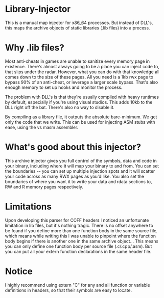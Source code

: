 # Library-Injector
This is a manual map injector for x86_64 processes.
But instead of DLL's, this maps the archive objects of static libraries (.lib files) into a process.

# Why .lib files?
Most anti-cheats in games are unable to sanitize every memory page in existence. There's almost always going to be a place you can inject code to, that slips under the radar. However, what you can do with that knowledge all comes down to the size of these pages.
All you need is a 1kb rwx page to bypass 90% of an anti-cheat, or leverage a larger scale bypass.
That's also enough memory to set up hooks and monitor the process.

The problem with DLL's is that they're usually compiled with heavy runtimes by default, especially if you're using visual studios.
This adds 10kb to the DLL right off the bat. There's also no way to disable it.

By compiling as a library file, it outputs the absolute bare-minimum. We get only the code that we write.
This can be used for injecting ASM stubs with ease, using the vs masm assembler.

# What's good about this injector?
This archive injector gives you full control of the symbols, data and code in your binary, including where it will map your binary to and from.
You can set the boundaries -- you can set up multiple injection spots and it will scatter your code across as many RWX pages as you'd like.
You also set the boundaries of where you want it to write your data and rdata sections to, RW and R memory pages respectively.

# Limitations
Upon developing this parser for COFF headers I noticed an unfortunate limitation in lib files, but it's nothing tragic.
There is no offset anywhere to be found if you define more than one function body in the same source file, which means 
while writing this I was unable to pinpoint where the function body begins if there is another one in the same archive object...
This means you can only define one function body per source file (.c/.cpp/.asm).
But you can put all your extern function declarations in the same header file.

# Notice
I highly recommend using extern "C" for any and all function or variable definitions in headers, so that their symbols are easy to locate.




